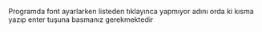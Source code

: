 Programda font ayarlarken listeden tıklayınca yapmıyor adını orda ki kısma yazıp enter tuşuna basmanız gerekmektedir
